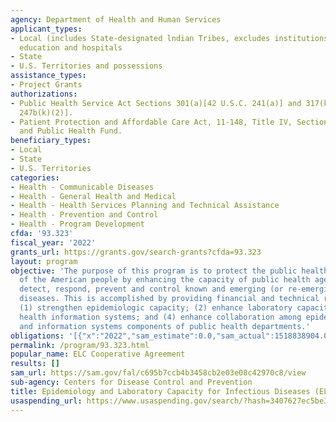 ```yaml
---
agency: Department of Health and Human Services
applicant_types:
- Local (includes State-designated lndian Tribes, excludes institutions of higher
  education and hospitals
- State
- U.S. Territories and possessions
assistance_types:
- Project Grants
authorizations:
- Public Health Service Act Sections 301(a)[42 U.S.C. 241(a)] and 317(k)(2)[42 U.S.C.
  247b(k)(2)].
- Patient Protection and Affordable Care Act, 11-148, Title IV, Section 4002, Prevention
  and Public Health Fund.
beneficiary_types:
- Local
- State
- U.S. Territories
categories:
- Health - Communicable Diseases
- Health - General Health and Medical
- Health - Health Services Planning and Technical Assistance
- Health - Prevention and Control
- Health - Program Development
cfda: '93.323'
fiscal_year: '2022'
grants_url: https://grants.gov/search-grants?cfda=93.323
layout: program
objective: 'The purpose of this program is to protect the public health and safety
  of the American people by enhancing the capacity of public health agencies to effectively
  detect, respond, prevent and control known and emerging (or re-emerging) infectious
  diseases. This is accomplished by providing financial and technical resources to:
  (1) strengthen epidemiologic capacity; (2) enhance laboratory capacity; (3) improve
  health information systems; and (4) enhance collaboration among epidemiology, laboratory,
  and information systems components of public health departments.'
obligations: '[{"x":"2022","sam_estimate":0.0,"sam_actual":1518838904.0,"usa_spending_actual":552110863.04},{"x":"2023","sam_estimate":948784383.0,"sam_actual":0.0,"usa_spending_actual":1085815456.64},{"x":"2024","sam_estimate":250000000.0,"sam_actual":0.0,"usa_spending_actual":-3239587658.63}]'
permalink: /program/93.323.html
popular_name: ELC Cooperative Agreement
results: []
sam_url: https://sam.gov/fal/c695b7ccb4b3458cb2e03e08c42970c8/view
sub-agency: Centers for Disease Control and Prevention
title: Epidemiology and Laboratory Capacity for Infectious Diseases (ELC)
usaspending_url: https://www.usaspending.gov/search/?hash=3407627ec5be3fd06aa87459a75aa230
---
```

